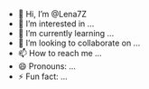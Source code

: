 - 👋 Hi, I’m @Lena7Z
- 👀 I’m interested in ...
- 🌱 I’m currently learning ...
- 💞️ I’m looking to collaborate on ...
- 📫 How to reach me ...
- 😄 Pronouns: ...
- ⚡ Fun fact: ...

<!---
Lena7Z/Lena7Z is a ✨ special ✨ repository because its `README.md` (this file) appears on your GitHub profile.
You can click the Preview link to take a look at your changes.
--->
